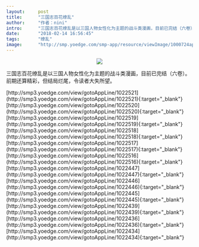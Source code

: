 ```yaml
---
layout:     post
title:      "三国志百花缭乱"
author:     "作者：nini"
intro:      "三国志百花缭乱是以三国人物女性化为主题的战斗类漫画，目前已完结（六卷）。前期还算精彩，但结局烂尾，令读者大失所望。"
date:       "2018-02-14 16:56:45"
tags:       "缭乱"
image:      "http://smp.yoedge.com/smp-app/resource/viewImage/1000724appline.png"
---
```

<div style="text-align: center">
<p><img src="http://smp.yoedge.com/smp-app/resource/viewImage/1000724appline.png"/></p>
</div>
<p class="post-meta">
<span>三国志百花缭乱是以三国人物女性化为主题的战斗类漫画，目前已完结（六卷）。前期还算精彩，但结局烂尾，令读者大失所望。</span>
</p>
[http://smp3.yoedge.com/view/gotoAppLine/1022521](http://smp3.yoedge.com/view/gotoAppLine/1022521){:target="_blank"}
[http://smp3.yoedge.com/view/gotoAppLine/1022520](http://smp3.yoedge.com/view/gotoAppLine/1022520){:target="_blank"}
[http://smp3.yoedge.com/view/gotoAppLine/1022519](http://smp3.yoedge.com/view/gotoAppLine/1022519){:target="_blank"}
[http://smp3.yoedge.com/view/gotoAppLine/1022518](http://smp3.yoedge.com/view/gotoAppLine/1022518){:target="_blank"}
[http://smp3.yoedge.com/view/gotoAppLine/1022517](http://smp3.yoedge.com/view/gotoAppLine/1022517){:target="_blank"}
[http://smp3.yoedge.com/view/gotoAppLine/1022516](http://smp3.yoedge.com/view/gotoAppLine/1022516){:target="_blank"}
[http://smp3.yoedge.com/view/gotoAppLine/1022447](http://smp3.yoedge.com/view/gotoAppLine/1022447){:target="_blank"}
[http://smp3.yoedge.com/view/gotoAppLine/1022446](http://smp3.yoedge.com/view/gotoAppLine/1022446){:target="_blank"}
[http://smp3.yoedge.com/view/gotoAppLine/1022445](http://smp3.yoedge.com/view/gotoAppLine/1022445){:target="_blank"}
[http://smp3.yoedge.com/view/gotoAppLine/1022439](http://smp3.yoedge.com/view/gotoAppLine/1022439){:target="_blank"}
[http://smp3.yoedge.com/view/gotoAppLine/1022436](http://smp3.yoedge.com/view/gotoAppLine/1022436){:target="_blank"}
[http://smp3.yoedge.com/view/gotoAppLine/1022434](http://smp3.yoedge.com/view/gotoAppLine/1022434){:target="_blank"}


